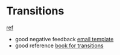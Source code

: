 # Transitions
[ref](https://ryancaldbeck.medium.com/transitions-fa7ce4af435)

- good negative feedback [email template](https://docs.google.com/document/d/17tEc9ETL4tjfTmNbpwJJ5OSx1c4j10ZBgeYXWGzO30Y/edit?usp=sharing)
- good reference [book for transitions](https://www.amazon.com/Transitions-Making-Changes-Revised-Anniversary/dp/073820904X)